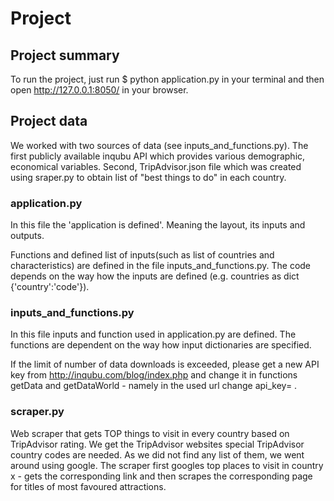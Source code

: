 # Project

## Project summary

To run the project, just run $ python application.py in your terminal and then open http://127.0.0.1:8050/ in your browser.

## Project data
We worked with two sources of data (see inputs_and_functions.py). The first publicly available inqubu API which provides various demographic, economical variables. Second, TripAdvisor.json file which was created using sraper.py to obtain list of "best things to do" in each country.

### application.py
In this file the 'application is defined'. Meaning the layout, its inputs and outputs.

Functions and defined list of inputs(such as list of countries and characteristics) are defined in the file inputs_and_functions.py. The code depends on the way how the inputs are defined (e.g. countries as dict {'country':'code'}).

### inputs_and_functions.py
In this file inputs and function used in application.py are defined. The functions are dependent on the way how input dictionaries are specified.

If the limit of number of data downloads is exceeded, please get a new API key from http://inqubu.com/blog/index.php and change it in functions getData and getDataWorld - namely in the used url change api_key= .

### scraper.py

Web scraper that gets TOP things to visit in every country based on TripAdvisor rating. We get the TripAdvisor websites special TripAdvisor country codes are needed. As we did not find any list of them, we went around using google. The scraper first googles top places to visit in country x - gets the corresponding link and then scrapes the corresponding page for titles of most favoured attractions.